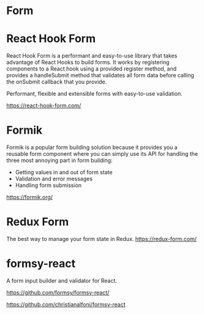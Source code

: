 # Form

# React Hook Form

React Hook Form is a performant and easy-to-use library that takes advantage of React Hooks to build forms. It works by registering components to a React hook using a provided register method, and provides a handleSubmit method that validates all form data before calling the onSubmit callback that you provide.

Performant, flexible and extensible forms with easy-to-use validation.

https://react-hook-form.com/


# Formik


Formik is a popular form building solution because it provides you a reusable form component where you can simply use its API for handling the three most annoying part in form building:

 -   Getting values in and out of form state
 -   Validation and error messages
 -   Handling form submission
	
https://formik.org/ 


# Redux Form

The best way to manage your form state in Redux.
https://redux-form.com/


#  formsy-react

A form input builder and validator for React.

https://github.com/formsy/formsy-react/

https://github.com/christianalfoni/formsy-react